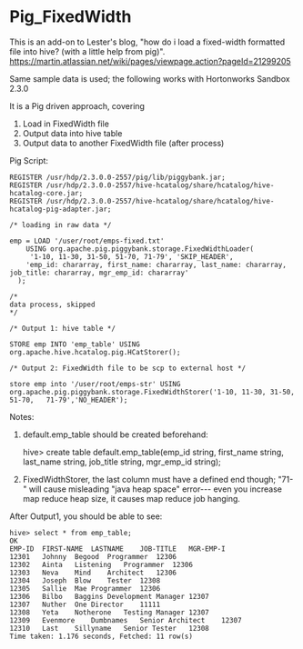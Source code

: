 # Pig_FixedWidth

This is an add-on to Lester's blog, "how do i load a fixed-width formatted file into hive? (with a little help from pig)".
https://martin.atlassian.net/wiki/pages/viewpage.action?pageId=21299205

Same sample data is used; the following works with Hortonworks Sandbox 2.3.0

It is a Pig driven approach, covering 
   1. Load in FixedWidth file
   2. Output data into hive table
   3. Output data to another FixedWidth file (after process)

Pig Script:

    REGISTER /usr/hdp/2.3.0.0-2557/pig/lib/piggybank.jar;
    REGISTER /usr/hdp/2.3.0.0-2557/hive-hcatalog/share/hcatalog/hive-hcatalog-core.jar;
    REGISTER /usr/hdp/2.3.0.0-2557/hive-hcatalog/share/hcatalog/hive-hcatalog-pig-adapter.jar;
    
    /* loading in raw data */
    
    emp = LOAD '/user/root/emps-fixed.txt'
        USING org.apache.pig.piggybank.storage.FixedWidthLoader(
         '1-10, 11-30, 31-50, 51-70, 71-79', 'SKIP_HEADER',
        'emp_id: chararray, first_name: chararray, last_name: chararray, job_title: chararray, mgr_emp_id: chararray'
      );
      
    /* 
    data process, skipped
    */   
      
    /* Output 1: hive table */
    
    STORE emp INTO 'emp_table' USING org.apache.hive.hcatalog.pig.HCatStorer();
    
    /* Output 2: FixedWidth file to be scp to external host */
    
    store emp into '/user/root/emps-str' USING org.apache.pig.piggybank.storage.FixedWidthStorer('1-10, 11-30, 31-50, 51-70,   71-79','NO_HEADER');

Notes:

1. default.emp_table should be created beforehand:
    
    hive> create table default.emp_table(emp_id string, first_name string, last_name string, job_title string, mgr_emp_id string);
    
2. FixedWidthStorer, the last column must have a defined end though; "71-" will cause misleading "java heap space" error--- even you increase map reduce heap size, it causes map reduce job hanging.

After Output1, you should be able to see:

    hive> select * from emp_table;
    OK
    EMP-ID	FIRST-NAME	LASTNAME	JOB-TITLE	MGR-EMP-I
    12301	Johnny	Begood	Programmer	12306
    12302	Ainta	Listening	Programmer	12306
    12303	Neva	Mind	Architect	12306
    12304	Joseph	Blow	Tester	12308
    12305	Sallie	Mae	Programmer	12306
    12306	Bilbo	Baggins	Development Manager	12307
    12307	Nuther	One	Director	11111
    12308	Yeta	Notherone	Testing Manager	12307
    12309	Evenmore	Dumbnames	Senior Architect	12307
    12310	Last	Sillyname	Senior Tester	12308
    Time taken: 1.176 seconds, Fetched: 11 row(s)
    
